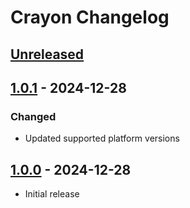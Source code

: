<!-- Keep a Changelog guide -> https://keepachangelog.com -->

# Crayon Changelog

## [Unreleased]

## [1.0.1] - 2024-12-28

### Changed

- Updated supported platform versions

## [1.0.0] - 2024-12-28

- Initial release

[Unreleased]: https://github.com/V-Kaze/crayon/compare/v1.0.1...HEAD
[1.0.1]: https://github.com/V-Kaze/crayon/compare/v1.0.0...v1.0.1
[1.0.0]: https://github.com/V-Kaze/crayon/commits/v1.0.0
